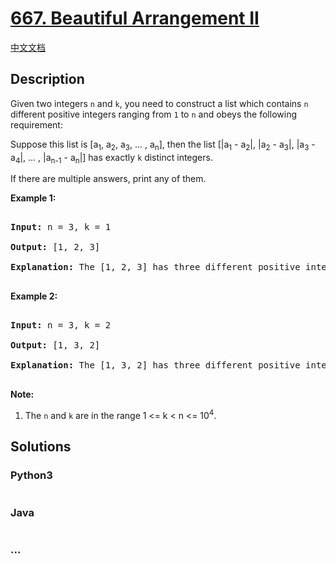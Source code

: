 # [667. Beautiful Arrangement II](https://leetcode.com/problems/beautiful-arrangement-ii)

[中文文档](/solution/0600-0699/0667.Beautiful%20Arrangement%20II/README.md)

## Description

<p>

Given two integers <code>n</code> and <code>k</code>, you need to construct a list which contains <code>n</code> different positive integers ranging from <code>1</code> to <code>n</code> and obeys the following requirement: <br/>

Suppose this list is [a<sub>1</sub>, a<sub>2</sub>, a<sub>3</sub>, ... , a<sub>n</sub>], then the list [|a<sub>1</sub> - a<sub>2</sub>|, |a<sub>2</sub> - a<sub>3</sub>|, |a<sub>3</sub> - a<sub>4</sub>|, ... , |a<sub>n-1</sub> - a<sub>n</sub>|] has exactly <code>k</code> distinct integers.

</p>

<p>

If there are multiple answers, print any of them.

</p>

<p><b>Example 1:</b><br/>

<pre>

<b>Input:</b> n = 3, k = 1

<b>Output:</b> [1, 2, 3]

<b>Explanation:</b> The [1, 2, 3] has three different positive integers ranging from 1 to 3, and the [1, 1] has exactly 1 distinct integer: 1.

</pre>

</p>

<p><b>Example 2:</b><br />

<pre>

<b>Input:</b> n = 3, k = 2

<b>Output:</b> [1, 3, 2]

<b>Explanation:</b> The [1, 3, 2] has three different positive integers ranging from 1 to 3, and the [2, 1] has exactly 2 distinct integers: 1 and 2.

</pre>

</p>

<p><b>Note:</b><br>

<ol>

<li>The <code>n</code> and <code>k</code> are in the range 1 <= k < n <= 10<sup>4</sup>.</li>

</ol>

</p>

## Solutions

<!-- tabs:start -->

### **Python3**

```python

```

### **Java**

```java

```

### **...**

```

```

<!-- tabs:end -->
